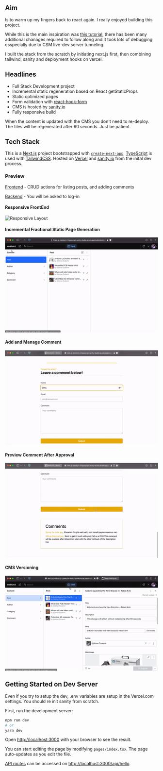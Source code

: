 ## Aim

Is to warm up my fingers back to react again. I really enjoyed building this project.

While this is the main inspiration was [this tutorial](https://www.youtube.com/watch?v=I2dcpatq54o), there has been many additional chanages required to follow along and it took lots of debugging esspecially due to CSM live-dev server tunneling.

I built the stack from the scratch by initiating next.js first, then combining tailwind, sanity and deployment hooks on vercel.

## Headlines

- Full Stack Development project
- Incremental static regeneration based on React getStaticProps
- Static optimized pages
- Form validation with [react-hook-form](https://react-hook-form.com)
- CMS is hosted by [sanity.io](sanity.io)
- Fully responsive build

When the content is updated with the CMS you don't need to re-deploy. The files will be regenerated after 60 seconds. Just be patient.

## Tech Stack

This is a [Next.js](https://nextjs.org/) project bootstrapped with [`create-next-app`](https://github.com/vercel/next.js/tree/canary/packages/create-next-app). [TypeScript](https://nextjs.org/learn/excel/typescript) is used with [TailwindCSS](https://tailwindcss.com/). Hosted on [Vercel](https://vercel.com) and [sanity.io](https://sanity.io) from the inital dev process.

### Preview

[Frontend](https://next-js-medium-2-typescript-sanity-studio.vercel.app) - CRUD actions for listing posts, and adding comments

[Backend](https://next-js-medium-2-typescript-sanity-studio.vercel.app/studio) - You will be asked to log-in

#### Responsive FrontEnd

![Responsive Layout](https://github.com/gokhanozdemir/next-js-medium-2-typescript-sanity/blob/master/_readme/responsive-gif.gif?raw=true)

#### Incremental Fractional Static Page Generation

![Incremental Fractional Static Page Generation](https://github.com/gokhanozdemir/next-js-medium-2-typescript-sanity/blob/master/_readme/cms-ifr-1-gif.gif?raw=true)

#### Add and Manage Comment

![Responsive Layout](https://github.com/gokhanozdemir/next-js-medium-2-typescript-sanity/blob/master/_readme/cms-add-comment-part-1-gif.gif?raw=true)

#### Preview Comment After Approval

![Responsive Layout](https://github.com/gokhanozdemir/next-js-medium-2-typescript-sanity/blob/master/_readme/cms-add-comment-part-2-gif.gif?raw=true)

#### CMS Versioning

![Responsive Layout](https://github.com/gokhanozdemir/next-js-medium-2-typescript-sanity/blob/master/_readme/cms-versioning-gif.gif?raw=true)

## Getting Started on Dev Server

Even if you try to setup the dev, .env variables are setup in the Vercel.com settings. You should re init sanity from scratch.

First, run the development server:

```bash
npm run dev
# or
yarn dev
```

Open [http://localhost:3000](http://localhost:3000) with your browser to see the result.

You can start editing the page by modifying `pages/index.tsx`. The page auto-updates as you edit the file.

[API routes](https://nextjs.org/docs/api-routes/introduction) can be accessed on [http://localhost:3000/api/hello](http://localhost:3000/api/hello).

